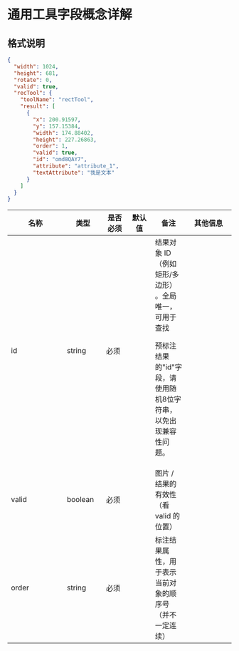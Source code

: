 # 通用工具字段概念详解

## 格式说明

```json
{
  "width": 1024,
  "height": 681,
  "rotate": 0,
  "valid": true,
  "recTool": {
    "toolName": "rectTool",
    "result": [
      {
        "x": 200.91597,
        "y": 157.15384,
        "width": 174.88402,
        "height": 227.26863,
        "order": 1,
        "valid": true,
        "id": "omd8QAY7",
        "attribute": "attribute_1",
        "textAttribute": "我是文本"
      }
    ]
  }
}
```

<table style="table-layout: auto;"><colgroup><col style="width: 200px;"><col style="width: 100px;"><col style="width: 80px;"><col style="width: 80px;"><col><col style="width: 180px;"></colgroup><thead class="ant-table-thead"><tr><th class="ant-table-cell">名称</th><th class="ant-table-cell">类型</th><th class="ant-table-cell">是否必须</th><th class="ant-table-cell">默认值</th><th class="ant-table-cell">备注</th><th class="ant-table-cell">其他信息</th></tr></thead><tr data-row-key="0-2" class="ant-table-row ant-table-row-level-0"><td class="ant-table-cell">id</td><td class="ant-table-cell"><span>string</span></td><td class="ant-table-cell"><div>必须</div></td><td class="ant-table-cell"></td><td class="ant-table-cell"><span class="table-desc">结果对象 ID （例如矩形/多边形） 。全局唯一，可用于查找

预标注结果的"id"字段，请使用随机8位字符串，以免出现兼容性问题。</span></td><td class="ant-table-cell"></td></tr><tr data-row-key="0-3" class="ant-table-row ant-table-row-level-0"><td class="ant-table-cell">valid</td><td class="ant-table-cell"><span>boolean</span></td><td class="ant-table-cell"><div>必须</div></td><td class="ant-table-cell"><div></div></td><td class="ant-table-cell"><span class="table-desc">图片 / 结果的有效性（看valid 的位置）</span></td><td class="ant-table-cell"></td></tr><tr data-row-key="0-4" class="ant-table-row ant-table-row-level-0"><td class="ant-table-cell">order</td><td class="ant-table-cell"><span>string</span></td><td class="ant-table-cell"><div>必须</div></td><td class="ant-table-cell"><div></div></td><td class="ant-table-cell"><span class="table-desc">标注结果属性，用于表示当前对象的顺序号（并不一定连续）</span></td><td class="ant-table-cell"></td></tr></tbody></table>
